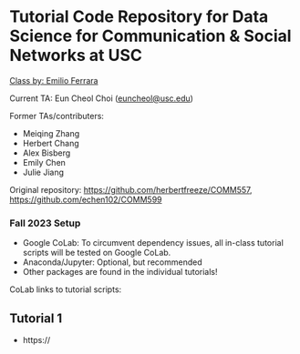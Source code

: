 # Tutorial Code Repository for Data Science for Communication & Social Networks at USC
[Class by: Emilio Ferrara](http://www.emilio.ferrara.name/data-science-for-communication-social-networks/)  

Current TA: Eun Cheol Choi (euncheol@usc.edu)
 
Former TAs/contributers:
 - Meiqing Zhang
 - Herbert Chang
 - Alex Bisberg
 - Emily Chen
 - Julie Jiang

Original repository: https://github.com/herbertfreeze/COMM557, https://github.com/echen102/COMM599 

### Fall 2023 Setup 
- Google CoLab: To circumvent dependency issues, all in-class tutorial scripts will be tested on Google CoLab.
- Anaconda/Jupyter: Optional, but recommended
- Other packages are found in the individual tutorials!
  
CoLab links to tutorial scripts:    

## Tutorial 1
- https://
